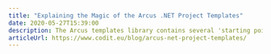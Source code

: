 ```yaml
---
title: "Explaining the Magic of the Arcus .NET Project Templates"
date: 2020-05-27T15:39:00
description: The Arcus templates library contains several 'starting point' project templates you can use at the beginning of a project to eliminate boilerplate code and introduce best practices at the very first line of code. Let's have a look how these project templates are set up so that the 'magic' factor disappears and you can help us improve it!
articleUrl: https://www.codit.eu/blog/arcus-net-project-templates/
---
```

